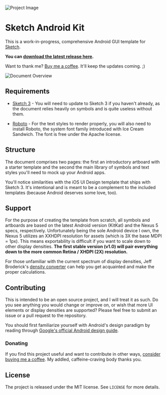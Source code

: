 ![Project Image](https://raw.githubusercontent.com/wikichen/sketch-android-kit/master/images/project-image.png)

# Sketch Android Kit

This is a work-in-progress, comprehensive Android GUI template for [Sketch](http://bohemiancoding.com/sketch/).

**You can [download the latest release here](https://github.com/wikichen/sketch-android-kit/releases).**

Want to thank me? [Buy me a coffee][donate]. It'll keep the updates coming. ;)

![Document Overview](https://raw.githubusercontent.com/wikichen/sketch-android-kit/master/images/overview.png)

## Requirements

* [Sketch 3](http://bohemiancoding.com/sketch/) - You will need to update to Sketch 3 if you haven't already, as the document relies heavily on symbols and is quite useless without them.

* [Roboto](http://developer.android.com/design/style/typography.html) - For the text styles to render properly, you will also need to install Roboto, the system font family introduced with Ice Cream Sandwich. The font is free under the Apache license.

## Structure

The document comprises two pages: the first an introductory artboard with a starter template and the second the main library of symbols and text styles you'll need to mock up your Android apps.

You'll notice similarities with the iOS UI Design template that ships with Sketch 3. It's intentional and is meant to be a complement to the included templates (because Android deserves some love, too).

## Support

For the purpose of creating the template from scratch, all symbols and artboards are based on the latest Android version (KitKat) and the Nexus 5 specs, respectively. Unfortunately being the sole Android device I own, the Nexus 5 utilizes an XXHDPI resolution for assets (which is 3X the base MDPI = 1px). This means exportability is difficult if you want to scale down to other display densities. **The first stable version (v1.0) will pair everything down to the more common Retina / XHDPI (2X) resolution.**

For those unfamiliar with the current spectrum of display densities, Jeff Broderick's [density converter](http://density.brdrck.me/) can help you get acquainted and make the proper calculations.

## Contributing

This is intended to be an open source project, and I will treat it as such. Do you see anything you would change or improve on, or wish that more UI elements or display densities are supported? Please feel free to submit an issue or a pull request to the repository.

You should first familiarize yourself with Android's design paradigm by reading through [Google's official Android design guide](https://developer.android.com/design/index.html).

### Donating

If you find this project useful and want to contribute in other ways, [consider buying me a coffee][donate]. My addled, caffeine-craving body thanks you.

[donate]: mailto:square@chen.io?cc=cash@square.com&subject=%244.00&body=Here's%20a%20coffee%20on%20me%20for%20your%20awesome%20work.

## License

The project is released under the MIT license. See `LICENSE` for more details.
